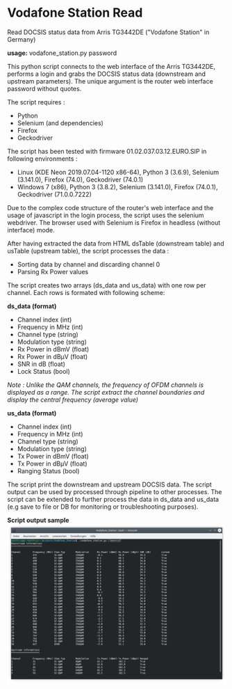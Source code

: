 # Vodafone Station Read
Read DOCSIS status data from Arris TG3442DE ("Vodafone Station" in Germany)

<b>usage:</b> vodafone_station.py password

This python script connects to the web interface of the Arris TG3442DE, performs a login and grabs the DOCSIS status data (downstream and upstream parameters). The unique argument is the router web interface password without quotes.

The script requires :
  - Python
  - Selenium (and dependencies)
  - Firefox
  - Geckodriver
  
The script has been tested with firmware 01.02.037.03.12.EURO.SIP in following environments :
  - Linux (KDE Neon 2019.07.04-1120 x86-64), Python 3 (3.6.9), Selenium (3.141.0), Firefox (74.0), Geckodriver (74.0.1)
  - Windows 7 (x86), Python 3 (3.8.2), Selenium (3.141.0), Firefox (74.0.1), Geckodriver (71.0.0.7222)
  
Due to the complex code structure of the router's web interface and the usage of javascript in the login process, the script uses the selenium webdriver. The browser used with Selenium is Firefox in headless (without interface) mode.

After having extracted the data from HTML dsTable (downstream table) and usTable (upstream table), the script processes the data :
  - Sorting data by channel and discarding channel 0
  - Parsing Rx Power values
 
The script creates two arrays (ds_data and us_data) with one row per channel. Each rows is formated with following scheme:
 
<b>ds_data (format)</b>
  - Channel index (int)
  - Frequency in MHz (int)
  - Channel type (string)
  - Modulation type (string)
  - Rx Power in dBmV (float)
  - Rx Power in dBµV (float)
  - SNR in dB (float)
  - Lock Status (bool)
 
<i>Note : Unlike the QAM channels, the frequency of OFDM channels is displayed as a range. The script extract the channel boundaries and display the central frequency (average value)</i>

<b>us_data (format)</b>
  - Channel index (int)
  - Frequency in MHz (int)
  - Channel type (string)
  - Modulation type (string)
  - Tx Power in dBmV (float)
  - Tx Power in dBµV (float)
  - Ranging Status (bool)
 
The script print the downstream and upstream DOCSIS data. The script output can be used by processed through pipeline to other processes. The script can be extended to further process the data in ds_data and us_data (e.g save to file or DB for monitoring or troubleshooting purposes).

<b>Script output sample</b>
![Script output Linux](screenshot-output-linux.png)
